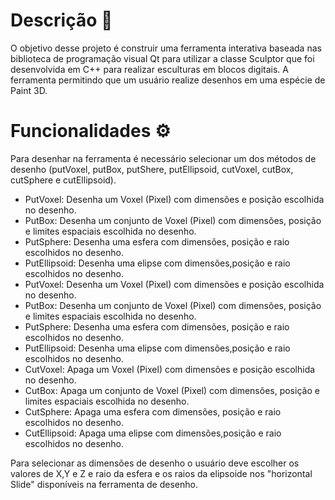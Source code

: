 # Descrição 📑

O objetivo desse projeto é construir uma ferramenta interativa baseada nas biblioteca de programação visual Qt para utilizar a classe Sculptor que foi desenvolvida em C++ para realizar esculturas em blocos digitais. A ferramenta permitindo que um usuário realize desenhos em uma espécie de Paint 3D.

# Funcionalidades ⚙️
Para desenhar na ferramenta é necessário selecionar um dos métodos de desenho (putVoxel, putBox, putShere, putEllipsoid, cutVoxel, cutBox, cutSphere e cutEllipsoid).

- PutVoxel: Desenha um Voxel (Pixel) com dimensões e posição escolhida no desenho.
- PutBox:  Desenha um conjunto de Voxel (Pixel) com dimensões, posição e limites espaciais escolhida no desenho.
- PutSphere: Desenha uma esfera com dimensões, posição e raio escolhidos no desenho.
- PutEllipsoid: Desenha uma elipse com dimensões,posição e raio escolhidos no desenho.
- PutVoxel: Desenha um Voxel (Pixel) com dimensões e posição escolhida no desenho.
- PutBox:  Desenha um conjunto de Voxel (Pixel) com dimensões, posição e limites espaciais  escolhida no desenho.
- PutSphere: Desenha uma esfera com dimensões, posição e raio escolhidos no desenho.
- PutEllipsoid: Desenha uma elipse com dimensões,posição e raio escolhidos no desenho.
- CutVoxel: Apaga um Voxel (Pixel) com dimensões e posição escolhida no desenho.
- CutBox:  Apaga um conjunto de Voxel (Pixel) com dimensões, posição e limites espaciais  escolhida no desenho.
- CutSphere: Apaga uma esfera com dimensões, posição e raio escolhidos no desenho.
- CutEllipsoid: Apaga uma elipse com dimensões,posição e raio escolhidos no desenho.

Para selecionar as dimensões de desenho o usuário deve escolher os valores de X,Y e Z e raio da esfera e os raios da elipsoide nos "horizontal Slide" disponíveis na ferramenta de desenho.
